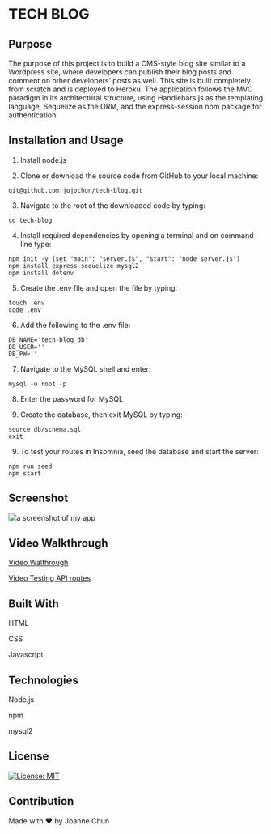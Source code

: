 # TECH BLOG

## Purpose

The purpose of this project is to build a CMS-style blog site similar to a Wordpress site, where developers can publish their blog posts and comment on other developers’ posts as well.
This site is built completely from scratch and is deployed to Heroku. The application follows the MVC paradigm in its architectural structure, using Handlebars.js as the templating language, Sequelize as the ORM, and the express-session npm package for authentication.

## Installation and Usage

1. Install node.js

2. Clone or download the source code from GitHub to your local machine:

```shell
git@github.com:jojochun/tech-blog.git
```

3. Navigate to the root of the downloaded code by typing:

```shell
cd tech-blog
```

4. Install required dependencies by opening a terminal and on command line type:

```shell
npm init -y (set "main": "server.js", "start": "node server.js")
npm install express sequelize mysql2
npm install dotenv
```

5. Create the .env file and open the file by typing:

```shell
touch .env
code .env
```

6. Add the following to the .env file:

```shell
DB_NAME='tech-blog_db'
DB_USER=''
DB_PW=''
```

7. Navigate to the MySQL shell and enter:

```shell
mysql -u root -p
```

8. Enter the password for MySQL

9. Create the database, then exit MySQL by typing:

```shell
source db/schema.sql
exit
```

9. To test your routes in Insomnia, seed the database and start the server:

```shell
npm run seed
npm start
```

## Screenshot

![a screenshot of my app](./assets/tech-blog.png)

## Video Walkthrough

[Video Walthrough]()

[Video Testing API routes]()

## Built With

HTML

CSS

Javascript

## Technologies

Node.js

npm

mysql2

## License

[![License: MIT](https://img.shields.io/badge/License-MIT-green.svg)](https://opensource.org/licenses/MIT)

## Contribution

Made with ❤️ by Joanne Chun

